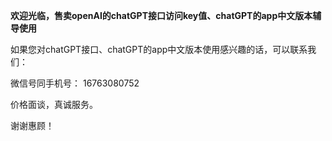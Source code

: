   **欢迎光临，售卖openAI的chatGPT接口访问key值、chatGPT的app中文版本辅导使用**

  如果您对chatGPT接口、chatGPT的app中文版本使用感兴趣的话，可以联系我们：

  微信号同手机号： 16763080752
  
  价格面谈，真诚服务。
 
 谢谢惠顾！
